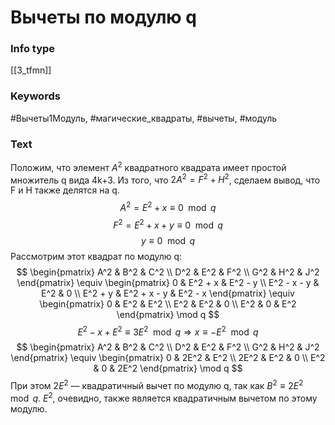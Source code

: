 # Вычеты по модулю q
### Info type
[[3_tfmn]]
### Keywords
#Вычеты1Модуль, #магические_квадраты, #вычеты, #модуль
### Text
Положим, что элемент $A^2$ квадратного квадрата имеет простой множитель q вида 4k+3. Из того, что $2A^2 = F^2 + H^2$, сделаем вывод, что F и H также делятся на q.
$$A^2 = E^2 + x \equiv 0 \mod q$$
$$F^2 = E^2 + x + y \equiv 0 \mod q$$
$$y \equiv 0 \mod q$$
Рассмотрим этот квадрат по модулю q:
$$
\begin{pmatrix}
A^2 & B^2 & C^2 \\
D^2 & E^2 & F^2 \\
G^2 & H^2 & J^2
\end{pmatrix}
\equiv
\begin{pmatrix}
0 & E^2 + x & E^2 - y \\
E^2 - x - y & E^2 & 0 \\
E^2 + y & E^2 + x - y & E^2 - x
\end{pmatrix} \equiv
\begin{pmatrix}
0 & E^2 & E^2 \\
E^2 & E^2 & 0 \\
E^2 & 0 & E^2
\end{pmatrix} \mod q
$$
$$E^2 - x + E^2 \equiv 3E^2 \mod q \Rightarrow x \equiv -E^2 \mod q$$
$$
\begin{pmatrix}
A^2 & B^2 & C^2 \\
D^2 & E^2 & F^2 \\
G^2 & H^2 & J^2
\end{pmatrix}
\equiv
\begin{pmatrix}
0 & 2E^2 & E^2 \\
2E^2 & E^2 & 0 \\
E^2 & 0 & 2E^2
\end{pmatrix} \mod q
$$
При этом $2E^2$ — квадратичный вычет по модулю q, так как $B^2 \equiv 2E^2 \mod q$. $E^2$, очевидно, также является квадратичным вычетом по этому модулю.